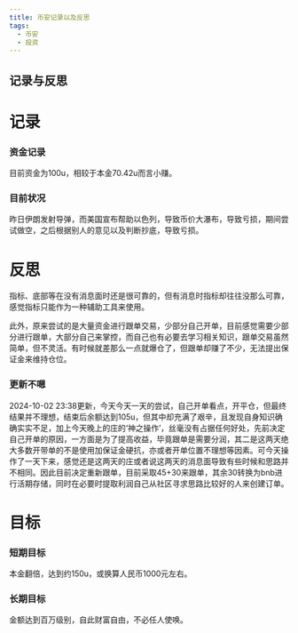 ```yaml
---
title: 币安记录以及反思
tags: 
  - 币安
  - 投资
---
```



## 记录与反思

# 记录

### 资金记录

目前资金为100u，相较于本金70.42u而言小赚。

### 目前状况

昨日伊朗发射导弹，而美国宣布帮助以色列，导致币价大瀑布，导致亏损，期间尝试做空，之后根据别人的意见以及判断抄底，导致亏损。

# 反思
指标、底部等在没有消息面时还是很可靠的，但有消息时指标却往往没那么可靠，感觉指标只能作为一种辅助工具来使用。

此外，原来尝试的是大量资金进行跟单交易，少部分自己开单，目前感觉需要少部分进行跟单，大部分自己来掌控，而自己也有必要去学习相关知识，跟单交易虽然简单，但不灵活。有时候就差那么一点就爆仓了，但跟单却赚了不少，无法提出保证金来维持仓位。

### 更新不嗯
2024-10-02 23:38更新，今天今天一天的尝试，自己开单看点，开平仓，但最终结果并不理想，结束后余额达到105u，但其中却充满了艰辛，且发现自身知识确确实实不足，加上今天晚上的庄的‘神之操作’，丝毫没有占据任何好处，先前决定自己开单的原因，一方面是为了提高收益，毕竟跟单是需要分润，其二是这两天绝大多数开带单的不是使用加保证金硬抗，亦或者开单位置不理想等因素。可今天操作了一天下来，感觉还是这两天的庄或者说这两天的消息面导致有些时候和思路并不相同。因此目前决定重新跟单，目前采取45+30来跟单，其余30转换为bnb进行活期存储，同时在必要时提取利润自己从社区寻求思路比较好的人来创建订单。

# 目标

### 短期目标

本金翻倍，达到约150u，或换算人民币1000元左右。

### 长期目标

金额达到百万级别，自此财富自由，不必任人使唤。
